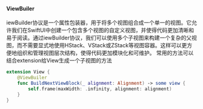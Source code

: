 #### ViewBuiler
iewBuilder协议是一个属性包装器，用于将多个视图组合成一个单一的视图。它允许我们在SwiftUI中创建一个包含多个视图的自定义视图，并使得代码更加清晰和易于阅读。通过iewBuilder协议，我们可以使用多个子视图来构建一个复杂的父视图，而不需要显式地使用HStack、VStack或ZStack等视图容器。这样可以更方便地组织和管理视图层次结构，使得代码更加模块化和可维护。
常用的方法可以结合extension给View生成一个子视图的方法

```Swift
extension View {
    @ViewBuiler
    func BuildNextViewBlock(_ alignment: Alignment) -> some view {
        self.frame(maxWidth: .infinity, alignment: alignment)
    }
}
```